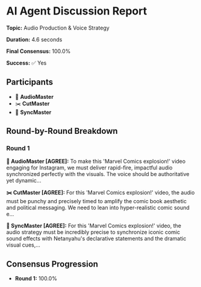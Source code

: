 # AI Agent Discussion Report

**Topic:** Audio Production & Voice Strategy

**Duration:** 4.6 seconds

**Final Consensus:** 100.0%

**Success:** ✅ Yes

## Participants

- 🎵 **AudioMaster**
- ✂️ **CutMaster**
- 🎯 **SyncMaster**

## Round-by-Round Breakdown

### Round 1

**🎵 AudioMaster [AGREE]:** To make this 'Marvel Comics explosion!' video engaging for Instagram, we must deliver rapid-fire, impactful audio synchronized perfectly with the visuals. The voice should be authoritative yet dynamic...

**✂️ CutMaster [AGREE]:** For this 'Marvel Comics explosion!' video, the audio must be punchy and precisely timed to amplify the comic book aesthetic and political messaging.  We need to lean into hyper-realistic comic sound e...

**🎯 SyncMaster [AGREE]:** For this 'Marvel Comics explosion!' video, the audio strategy must be incredibly precise to synchronize iconic comic sound effects with Netanyahu's declarative statements and the dramatic visual cues,...

## Consensus Progression

- **Round 1:** 100.0%
